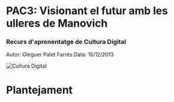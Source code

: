 # PAC3: Visionant el futur amb les ulleres de Manovich
### Recurs d'aprenentatge de Cultura Digital

Autor: Oleguer Palet Farrés
Data: 15/12/2013

![Cultura Digital](https://miro.medium.com/max/1400/0*9PyyNvrO2PcD3KuU.png)


# Plantejament




